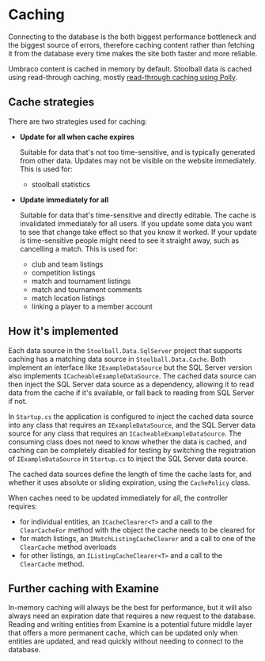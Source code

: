 # Caching

Connecting to the database is the both biggest performance bottleneck and the biggest source of errors, therefore caching content rather than fetching it from the database every time makes the site both faster and more reliable.

Umbraco content is cached in memory by default. Stoolball data is cached using read-through caching, mostly [read-through caching using Polly](https://github.com/App-vNext/Polly/wiki/Cache).

## Cache strategies

There are two strategies used for caching:

- **Update for all when cache expires**

  Suitable for data that's not too time-sensitive, and is typically generated from other data. Updates may not be visible on the website immediately. This is used for:

  - stoolball statistics

- **Update immediately for all**

  Suitable for data that's time-sensitive and directly editable. The cache is invalidated immediately for all users. If you update some data you want to see that change take effect so that you know it worked. If your update is time-sensitive people might need to see it straight away, such as cancelling a match. This is used for:

  - club and team listings
  - competition listings
  - match and tournament listings
  - match and tournament comments
  - match location listings
  - linking a player to a member account

## How it's implemented

Each data source in the `Stoolball.Data.SqlServer` project that supports caching has a matching data source in `Stoolball.Data.Cache`. Both implement an interface like `IExampleDataSource` but the SQL Server version also implements `ICacheableExampleDataSource`. The cached data source can then inject the SQL Server data source as a dependency, allowing it to read data from the cache if it's available, or fall back to reading from SQL Server if not.

In `Startup.cs` the application is configured to inject the cached data source into any class that requires an `IExampleDataSource`, and the SQL Server data source for any class that requires an `ICacheableExampleDataSource`. The consuming class does not need to know whether the data is cached, and caching can be completely disabled for testing by switching the registration of `IExampleDataSource` in `Startup.cs` to inject the SQL Server data source.

The cached data sources define the length of time the cache lasts for, and whether it uses absolute or sliding expiration, using the `CachePolicy` class.

When caches need to be updated immediately for all, the controller requires:

- for individual entities, an `ICacheClearer<T>` and a call to the `ClearCacheFor` method with the object the cache needs to be cleared for
- for match listings, an `IMatchListingCacheClearer` and a call to one of the `ClearCache` method overloads
- for other listings, an `IListingCacheClearer<T>` and a call to the `ClearCache` method.

## Further caching with Examine

In-memory caching will always be the best for performance, but it will also always need an expiration date that requires a new request to the database. Reading and writing entities from Examine is a potential future middle layer that offers a more permanent cache, which can be updated only when entities are updated, and read quickly without needing to connect to the database.
